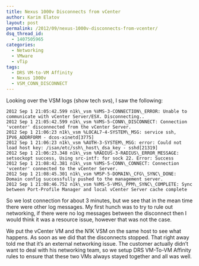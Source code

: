 ```yaml
---
title: Nexus 1000v Disconnects from vCenter
author: Karim Elatov
layout: post
permalink: /2012/09/nexus-1000v-disconnects-from-vcenter/
dsq_thread_id:
  - 1407505965
categories:
  - Networking
  - VMware
  - vTip
tags:
  - DRS VM-to-VM Affinity
  - Nexus 1000v
  - VSM_CONN_DISCONNECT
---
```

Looking over the VSM logs (show tech svs), I saw the following:

	  
	2012 Sep 1 21:05:42.599 n1k\_vsm %VMS-3-CONNECTION\_ERROR: Unable to communicate with vCenter Server/ESX. Disconnecting..  
	2012 Sep 1 21:05:42.599 n1k\_vsm %VMS-5-CONN\_DISCONNECT: Connection 'vcenter' disconnected from the vCenter Server.  
	2012 Sep 1 21:06:23 n1k\_vsm %LOCAL7-4-SYSTEM\_MSG: service ssh, IPV6_ADDRFORM - dcos-xinetd[3775]  
	2012 Sep 1 21:06:23 n1k\_vsm %AUTH-3-SYSTEM\_MSG: error: Could not load host key: /isan/etc/ssh\_host\_dsa_key - sshd[21319]  
	2012 Sep 1 21:06:23.348 n1k\_vsm %RADIUS-3-RADIUS\_ERROR_MESSAGE: setsockopt success, Using src-intf: for sock 22. Error: Success  
	2012 Sep 1 21:08:42.381 n1k\_vsm %VMS-5-CONN\_CONNECT: Connection 'vcenter' connected to the vCenter Server.  
	2012 Sep 1 21:08:45.301 n1k\_vsm %MSP-5-DOMAIN\_CFG\_SYNC\_DONE: Domain config successfully pushed to the management server.  
	2012 Sep 1 21:08:46.752 n1k\_vsm %VMS-5-VMS\_PPM\_SYNC\_COMPLETE: Sync between Port-Profile Manager and local vCenter Server cache complete  
	

So we lost connection for about 3 minutes, but we see that in the mean time there were other log messages. My first hunch was to try to rule out networking, if there were no log messages between the disconnect then I would think it was a resource issue, however that was not the case.

We put the vCenter VM and the N1K VSM on the same host to see what happens. As soon as we did that the disconnects stopped. That right away told me that it&#8217;s an external networking issue. The customer actually didn&#8217;t want to deal with his networking team, so we setup DRS VM-To-VM Affinity rules to ensure that these two VMs always stayed together and all was well.

<p class="wp-flattr-button">
	  <a class="FlattrButton" style="display:none;" href="http://virtuallyhyper.com/2012/09/nexus-1000v-disconnects-from-vcenter/" title=" Nexus 1000v Disconnects from vCenter" rev="flattr;uid:virtuallyhyper;language:en_GB;category:text;tags:DRS VM-to-VM Affinity,Nexus 1000v,VSM_CONN_DISCONNECT,blog;button:compact;">Looking over the VSM logs (show tech svs), I saw the following:  2012 Sep 1 21:05:42.599 n1k_vsm %VMS-3-CONNECTION_ERROR: Unable to communicate with vCenter Server/ESX. Disconnecting.. 2012 Sep 1...</a>
	</p>